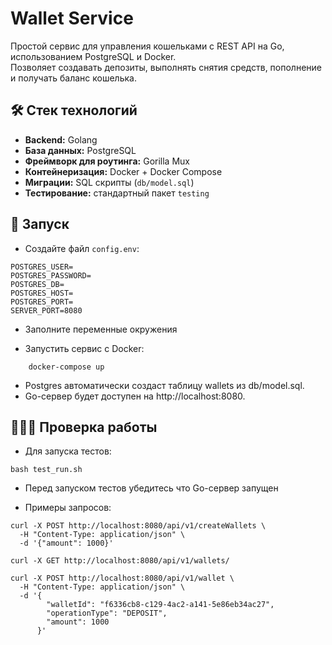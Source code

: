 # Wallet Service

Простой сервис для управления кошельками с REST API на Go, использованием PostgreSQL и Docker.  
Позволяет создавать депозиты, выполнять снятия средств, пополнение и получать баланс кошелька.  

## 🛠 Стек технологий

- **Backend:** Golang  
- **База данных:** PostgreSQL  
- **Фреймворк для роутинга:** Gorilla Mux  
- **Контейнеризация:** Docker + Docker Compose  
- **Миграции:** SQL скрипты (`db/model.sql`)  
- **Тестирование:** стандартный пакет `testing`  


## 🐳 Запуск

- Создайте файл `config.env`:

```env
POSTGRES_USER=
POSTGRES_PASSWORD=
POSTGRES_DB=
POSTGRES_HOST=
POSTGRES_PORT=
SERVER_PORT=8080
```
- Заполните переменные окружения

- Запустить сервис с Docker:

```
    docker-compose up
```
- Postgres автоматически создаст таблицу wallets из db/model.sql.
- Go-сервер будет доступен на http://localhost:8080.

## 👨🏻‍💻 Проверка работы

- Для запуска тестов:

```
bash test_run.sh
```
- Перед запуском тестов убедитесь что Go-сервер запущен

- Примеры запросов:

```
curl -X POST http://localhost:8080/api/v1/createWallets \
  -H "Content-Type: application/json" \
  -d '{"amount": 1000}'

curl -X GET http://localhost:8080/api/v1/wallets/

curl -X POST http://localhost:8080/api/v1/wallet \
  -H "Content-Type: application/json" \
  -d '{
        "walletId": "f6336cb8-c129-4ac2-a141-5e86eb34ac27",
        "operationType": "DEPOSIT",
        "amount": 1000
      }'
```